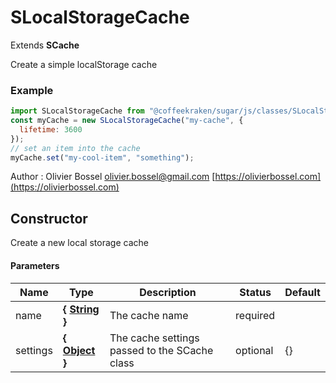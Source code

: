 # SLocalStorageCache

Extends **SCache**

Create a simple localStorage cache

### Example

```js
import SLocalStorageCache from "@coffeekraken/sugar/js/classes/SLocalStorageCache";
const myCache = new SLocalStorageCache("my-cache", {
  lifetime: 3600
});
// set an item into the cache
myCache.set("my-cool-item", "something");
```

Author : Olivier Bossel [olivier.bossel@gmail.com](mailto:olivier.bossel@gmail.com) [https://olivierbossel.com](https://olivierbossel.com)

## Constructor

Create a new local storage cache

#### Parameters

| Name     | Type                                                                                                   | Description                                   | Status   | Default |
| -------- | ------------------------------------------------------------------------------------------------------ | --------------------------------------------- | -------- | ------- |
| name     | **{ [String](https://developer.mozilla.org/fr/docs/Web/JavaScript/Reference/Objets_globaux/String) }** | The cache name                                | required |
| settings | **{ [Object](https://developer.mozilla.org/fr/docs/Web/JavaScript/Reference/Objets_globaux/Object) }** | The cache settings passed to the SCache class | optional | {}      |
